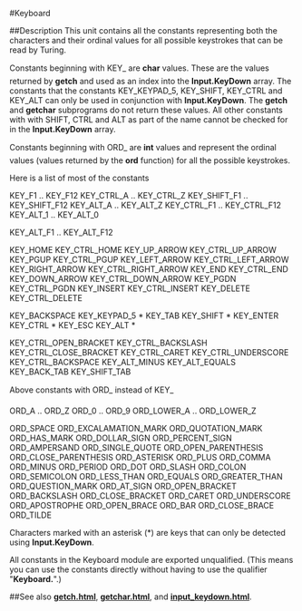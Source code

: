 
#Keyboard

##Description
This unit contains all the constants representing both the characters and their ordinal values for all possible keystrokes that can be read by Turing.

Constants beginning with &#147;KEY_&#148; are **char** values. These are the values returned by **getch** and used as an index into the **Input.KeyDown** array. The constants that the constants KEY_KEYPAD_5, KEY_SHIFT, KEY_CTRL and KEY_ALT can only be used in conjunction with **Input.KeyDown**. The **getch** and **getchar** subprograms do not return these values. All other constants with with SHIFT, CTRL and ALT as part of the name cannot be checked for in the **Input.KeyDown** array. 

Constants beginning with &#147;ORD_&#148;  are **int** values and represent the ordinal values (values returned by the **ord** function) for all the possible keystrokes.

Here is a list of most of the constants


KEY_F1 .. KEY_F12    KEY_CTRL_A .. KEY_CTRL_Z
KEY_SHIFT_F1 .. KEY_SHIFT_F12   KEY_ALT_A .. KEY_ALT_Z
KEY_CTRL_F1 .. KEY_CTRL_F12   KEY_ALT_1 .. KEY_ALT_0


KEY_ALT_F1 .. KEY_ALT_F12



KEY_HOME   KEY_CTRL_HOME KEY_UP_ARROW   KEY_CTRL_UP_ARROW
KEY_PGUP   KEY_CTRL_PGUP
KEY_LEFT_ARROW   KEY_CTRL_LEFT_ARROW
KEY_RIGHT_ARROW   KEY_CTRL_RIGHT_ARROW
KEY_END   KEY_CTRL_END
KEY_DOWN_ARROW   KEY_CTRL_DOWN_ARROW
KEY_PGDN   KEY_CTRL_PGDN
KEY_INSERT   KEY_CTRL_INSERT
KEY_DELETE   KEY_CTRL_DELETE

KEY_BACKSPACE   KEY_KEYPAD_5 * KEY_TAB   KEY_SHIFT *
KEY_ENTER   KEY_CTRL *
KEY_ESC   KEY_ALT *

KEY_CTRL_OPEN_BRACKET   KEY_CTRL_BACKSLASH KEY_CTRL_CLOSE_BRACKET   KEY_CTRL_CARET
KEY_CTRL_UNDERSCORE   KEY_CTRL_BACKSPACE
KEY_ALT_MINUS   KEY_ALT_EQUALS
KEY_BACK_TAB   KEY_SHIFT_TAB




Above constants with &#147;ORD_&#148; instead of  &#147;KEY_&#148; 



ORD_A .. ORD_Z    ORD_0 .. ORD_9 ORD_LOWER_A .. ORD_LOWER_Z   

ORD_SPACE   ORD_EXCALAMATION_MARK ORD_QUOTATION_MARK   ORD_HAS_MARK
ORD_DOLLAR_SIGN   ORD_PERCENT_SIGN
ORD_AMPERSAND   ORD_SINGLE_QUOTE
ORD_OPEN_PARENTHESIS   ORD_CLOSE_PARENTHESIS
ORD_ASTERISK   ORD_PLUS
ORD_COMMA   ORD_MINUS
ORD_PERIOD   ORD_DOT
ORD_SLASH   ORD_COLON
ORD_SEMICOLON   ORD_LESS_THAN
ORD_EQUALS   ORD_GREATER_THAN
ORD_QUESTION_MARK   ORD_AT_SIGN
ORD_OPEN_BRACKET   ORD_BACKSLASH
ORD_CLOSE_BRACKET   ORD_CARET
ORD_UNDERSCORE   ORD_APOSTROPHE
ORD_OPEN_BRACE   ORD_BAR
ORD_CLOSE_BRACE   ORD_TILDE




Characters marked with an asterisk (*) are keys that can only be detected using **Input.KeyDown**.



All constants in the Keyboard module are exported unqualified. (This means you can use the constants directly without having to use the qualifier "**Keyboard.**".)


##See also
**[getch.html](getch)**, **[getchar.html](getchar)**, and **[input_keydown.html](Input.KeyDown)**.

